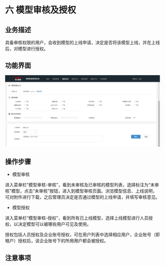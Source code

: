 # 六   模型审核及授权

## 业务描述

具备审核权限的用户，会收到模型的上线申请，决定是否将该模型上线，并在上线后，对模型进行授权。

## 功能界面

![](/assets/上线.png)

## 操作步骤

* 模型审核

进入菜单栏“模型审核-审核”，看到未审核及已审核的模型列表，选择标注为“未审核”模型，点击“未审核”按钮，进入到模型审核页面。浏览模型信息、上线说明，可对附件进行下载，之后管理员决定是否通过模型的上线申请，并填写审核意见。

* 模型授权

进入菜单栏“模型审核-授权”，看到所有已上线模型，选择上线模型进行人员授权，以决定模型可以被哪些用户可见及使用。

授权包括人员授权及企业账号授权，可在用户列表中选择相应用户，企业账号（即租户）授权后，该企业账号下的所用用户都会被授权。

## 注意事项




